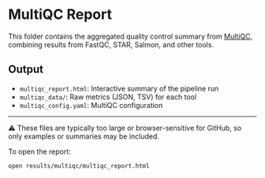 # MultiQC Report

This folder contains the aggregated quality control summary from [MultiQC](https://multiqc.info/), combining results from FastQC, STAR, Salmon, and other tools.

## Output

- `multiqc_report.html`: Interactive summary of the pipeline run
- `multiqc_data/`: Raw metrics (JSON, TSV) for each tool
- `multiqc_config.yaml`: MultiQC configuration

---

⚠️ These files are typically too large or browser-sensitive for GitHub, so only examples or summaries may be included.

To open the report:

```bash
open results/multiqc/multiqc_report.html

